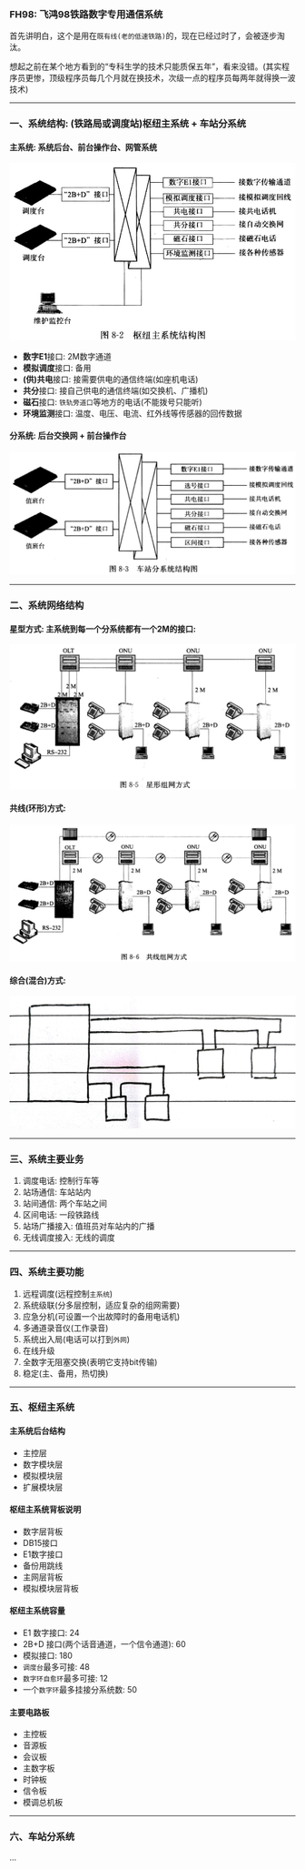 ### FH98: 飞鸿98铁路数字专用通信系统

首先讲明白，这个是用在`既有线(老的低速铁路)`的，现在已经过时了，会被逐步淘汰。

想起之前在某个地方看到的“专科生学的技术只能质保五年”，看来没错。(其实程序员更惨，顶级程序员每几个月就在换技术，次级一点的程序员每两年就得换一波技术)

___

### 一、系统结构: (铁路局或调度站)枢纽主系统 + 车站分系统

#### 主系统: 系统后台、前台操作台、网管系统

![](/assets/fh98_suniu_zongxitong.png)

* **数字E1**接口: 2M数字通道
* **模拟调度**接口: 备用
* **(供)共电**接口: 接需要供电的通信终端(如座机电话)
* **共分**接口: 接自己供电的通信终端(如交换机、广播机)
* **磁石**接口: `铁轨旁道口`等地方的电话(不能拨号只能听)
* **环境监测**接口: 温度、电压、电流、红外线等传感器的回传数据

#### 分系统: 后台交换网 + 前台操作台

![](/assets/fh98_chezhan_fenxitong.png)
___

### 二、系统网络结构

#### 星型方式: 主系统到每一个分系统都有一个2M的接口: 
![](/assets/fh98_xingxing_zuwang.png)

#### 共线(环形)方式: 
![](/assets/fh98_gongxian_zuwang.png)

#### 综合(混合)方式:
![](/assets/fh98_zonghe_zuwang.jpg)

___

### 三、系统主要业务

1. 调度电话: 控制行车等
2. 站场通信: 车站站内
3. 站间通信: 两个车站之间
4. 区间电话: 一段铁路线
5. 站场广播接入: 值班员对车站内的广播
6. 无线调度接入: 无线的调度

___

### 四、系统主要功能

1. 远程调度(远程控制`主系统`)
2. 系统级联(分多层控制，适应复杂的组网需要)
3. 应急分机(可设置一个出故障时的备用电话机)
4. 多通道录音仪(工作录音)
5. 系统出入局(电话可以打到`外网`)
6. 在线升级
7. 全数字无阻塞交换(表明它支持bit传输)
8. 稳定(主、备用，热切换)

___

### 五、枢纽主系统

#### 主系统后台结构

* 主控层
* 数字模块层
* 模拟模块层
* 扩展模块层

#### 枢纽主系统背板说明

* 数字层背板
* DB15接口
* E1数字接口
* 备份用跳线
* 主网层背板
* 模拟模块层背板

#### 枢纽主系统容量

* E1 数字接口: 24
* 2B+D 接口(两个话音通道，一个信令通道): 60
* 模拟接口: 180
* `调度台`最多可接: 48
* `数字环自愈环`最多可接: 12
* 一个`数字环`最多挂接分系统数: 50

#### 主要电路板

* 主控板
* 音源板
* 会议板
* 主数字板
* 时钟板
* 信令板
* 模调总机板

___

### 六、车站分系统

...